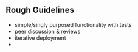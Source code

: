 ## Rough Guidelines
* simple/singly purposed functionality with tests
* peer discussion & reviews
* iterative deployment
* 